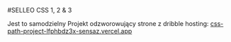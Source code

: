 #SELLEO CSS 1, 2 & 3

Jest to samodzielny Projekt odzworowujący strone z dribble
hosting: [css-path-project-lfphbdz3x-sensaz.vercel.app](https://css-path-project-lfphbdz3x-sensaz.vercel.app)

